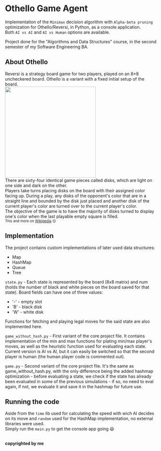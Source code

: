 # Othello Game Agent
Implementation of the ``Minimax`` decision algorithm with ``Alpha-beta pruning`` optimization for Othello/Reversi, in Python, as a console application. <br />
Both ``AI vs AI`` and ``AI vs Human`` options are available.

Project done for the "Algorithms and Data Structures" course, in the second semester of my Software Engineering BA.

## About Othello
Reversi is a strategy board game for two players, played on an 8×8 uncheckered board. Othello is a variant with a fixed initial setup of the board.<br />
<img src="https://www.activitytailor.com/wp-content/uploads/2011/07/othello2.jpg" width="300" /> <br />
There are sixty-four identical game pieces called disks, which are light on one side and dark on the other. <br />
Players take turns placing disks on the board with their assigned color facing up. During a play, any disks of the opponent's color that are in a straight line and bounded by the disk just placed and another disk of the current player's color are turned over to the current player's color. <br />
The objective of the game is to have the majority of disks turned to display one's color when the last playable empty square is filled. <br />
<sub>This and more on [Wikipedia](https://en.wikipedia.org/wiki/Reversi) :wink:</sub>

## Implementation
The project contains custom implementations of later used data structures:
- Map
- HashMap
- Queue
- Tree

``state.py`` - Each state is represented by the board (8x8 matrix) and num (holds the number of black and white pieces on the board saved for that state). Board fields can have one of three values:
- '-' - empty slot
- 'B' - black disk
- 'W' - white disk

Functions for fetching and playing legal moves for the said state are also implemented here.

``game_without_hash.py`` - First variant of the core project file. It contains implementation of the min and max functions for plating min/max player's moves, as well as the heuristic function used for evaluating each state. Current version is AI vs AI, but it can easily be switched so that the second player is human (the human player code is commented out).

``game.py`` - Second variant of the core project file. It's the same as game_without_hash.py, with the only difference being the added hashmap optimization - before evaluating a state, we check if the state has already been evaluated in some of the previous simulations - if so, no need to eval again, if not, we evaluate it and save it in the hashmap for future use.

## Running the code
Aside from the ``time`` lib used for calculating the speed with wich AI decides on its move and ``random`` used for the HashMap implementation, no external libraries were used. <br />
Simply run the ``main.py`` to get the console app going 😃
<br />
<br />

**copyrighted by me**
